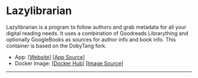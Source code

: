 # Lazylibrarian

Lazylibrarian is a program to follow authors and grab metadata for all your digital reading needs. It uses a combination of Goodreads Librarything and optionally GoogleBooks as sources for author info and book info. This container is based on the DobyTang fork.

- App: [[Website](https://lazylibrarian.gitlab.io/)] [[App Source](https://github.com/linuxserver/docker-lazylibrarian)]
- Docker Image: [[Docker Hub](https://hub.docker.com/)] [[Image Source](https://hub.docker.com/r/linuxserver/lazylibrarian/tags/)]

---